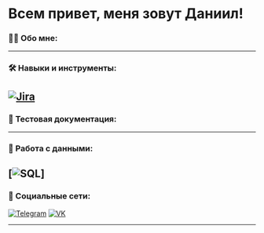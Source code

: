 # Всем привет, меня зовут Даниил!

### 👨‍💻 Обо мне:


---
### 🛠️ Навыки и инструменты:

[![Jira](https://img.shields.io/badge/Jira-0052CC?style=for-the-badge&logo=Jira&logoColor=white)](https://www.atlassian.com/software/jira)
---


### 📁 Тестовая документация:
---

### 💾 Работа с данными:
[![SQL](https://img.shields.io/badge/Microsoft_SQL_Server-CC2927?style=for-the-badge&logo=microsoft-sql-server&logoColor=white)]
---

### 🤝 Социальные сети:

[![Telegram](https://img.shields.io/badge/Telegram-2CA5E0?style=for-the-badge&logo=telegram&logoColor=white)](https://t.me/mazion322)
[![VK](https://img.shields.io/badge/вконтакте-%232E87FB.svg?&style=for-the-badge&logo=vk&logoColor=white)](https://vk.com/mazion)

---
